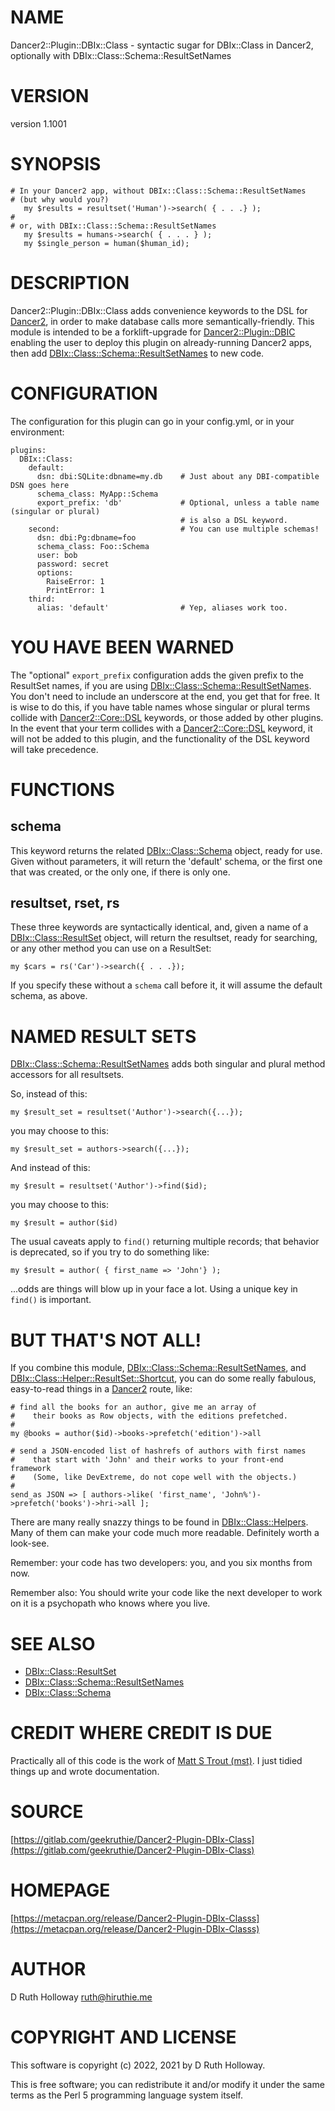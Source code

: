 # NAME

Dancer2::Plugin::DBIx::Class - syntactic sugar for DBIx::Class in Dancer2, optionally with DBIx::Class::Schema::ResultSetNames

# VERSION

version 1.1001

# SYNOPSIS

    # In your Dancer2 app, without DBIx::Class::Schema::ResultSetNames
    # (but why would you?)
       my $results = resultset('Human')->search( { . . .} );
    #
    # or, with DBIx::Class::Schema::ResultSetNames
       my $results = humans->search( { . . . } );
       my $single_person = human($human_id);

# DESCRIPTION

Dancer2::Plugin::DBIx::Class adds convenience keywords to the DSL for [Dancer2](https://metacpan.org/pod/Dancer2), in order to make
database calls more semantically-friendly. This module is intended to be a forklift-upgrade for
[Dancer2::Plugin::DBIC](https://metacpan.org/pod/Dancer2%3A%3APlugin%3A%3ADBIC) enabling the user to deploy this plugin on already-running Dancer2 apps,
then add [DBIx::Class::Schema::ResultSetNames](https://metacpan.org/pod/DBIx%3A%3AClass%3A%3ASchema%3A%3AResultSetNames) to new code.

# CONFIGURATION

The configuration for this plugin can go in your config.yml, or in your environment:

    plugins:
      DBIx::Class:
        default:
          dsn: dbi:SQLite:dbname=my.db    # Just about any DBI-compatible DSN goes here
          schema_class: MyApp::Schema
          export_prefix: 'db'             # Optional, unless a table name (singular or plural)
                                          # is also a DSL keyword.
        second:                           # You can use multiple schemas!
          dsn: dbi:Pg:dbname=foo
          schema_class: Foo::Schema
          user: bob
          password: secret
          options:
            RaiseError: 1
            PrintError: 1
        third:
          alias: 'default'                # Yep, aliases work too.

# YOU HAVE BEEN WARNED

The "optional" `export_prefix` configuration adds the given prefix to the ResultSet names, if you
are using [DBIx::Class::Schema::ResultSetNames](https://metacpan.org/pod/DBIx%3A%3AClass%3A%3ASchema%3A%3AResultSetNames). You don't need to include an underscore at the 
end, you get that for free. It is wise to do this, if you have table names whose singular or plural
terms collide with [Dancer2::Core::DSL](https://metacpan.org/pod/Dancer2%3A%3ACore%3A%3ADSL) keywords, or those added by other plugins. In the event
that your term collides with a [Dancer2::Core::DSL](https://metacpan.org/pod/Dancer2%3A%3ACore%3A%3ADSL) keyword, it will not be added to this plugin,
and the functionality of the DSL keyword will take precedence.

# FUNCTIONS

## schema

This keyword returns the related [DBIx::Class::Schema](https://metacpan.org/pod/DBIx%3A%3AClass%3A%3ASchema) object, ready for use.  Given without parameters,
it will return the 'default' schema, or the first one that was created, or the only one, if there is
only one.

## resultset, rset, rs

These three keywords are syntactically identical, and, given a name of a [DBIx::Class::ResultSet](https://metacpan.org/pod/DBIx%3A%3AClass%3A%3AResultSet)
object, will return the resultset, ready for searching, or any other method you can use on a ResultSet:

    my $cars = rs('Car')->search({ . . .});

If you specify these without a `schema` call before it, it will assume the default schema, as above.

# NAMED RESULT SETS

[DBIx::Class::Schema::ResultSetNames](https://metacpan.org/pod/DBIx%3A%3AClass%3A%3ASchema%3A%3AResultSetNames) adds both singular and plural method accessors for all resultsets.

So, instead of this:

    my $result_set = resultset('Author')->search({...});

you may choose to this:

    my $result_set = authors->search({...});

And instead of this:

    my $result = resultset('Author')->find($id);

you may choose to this:

    my $result = author($id)

The usual caveats apply to `find()` returning multiple records; that behavior is deprecated, so if you
try to do something like:

    my $result = author( { first_name => 'John'} );

...odds are things will blow up in your face a lot.  Using a unique key in `find()` is important.

# BUT THAT'S NOT ALL!

If you combine this module, [DBIx::Class::Schema::ResultSetNames](https://metacpan.org/pod/DBIx%3A%3AClass%3A%3ASchema%3A%3AResultSetNames), and [DBIx::Class::Helper::ResultSet::Shortcut](https://metacpan.org/pod/DBIx%3A%3AClass%3A%3AHelper%3A%3AResultSet%3A%3AShortcut),
you can do some really fabulous, easy-to-read things in a [Dancer2](https://metacpan.org/pod/Dancer2) route, like:

    # find all the books for an author, give me an array of
    #    their books as Row objects, with the editions prefetched.
    #
    my @books = author($id)->books->prefetch('edition')->all 
    
    # send a JSON-encoded list of hashrefs of authors with first names
    #    that start with 'John' and their works to your front-end framework
    #    (Some, like DevExtreme, do not cope well with the objects.)
    #
    send_as JSON => [ authors->like( 'first_name', 'John%')->prefetch('books')->hri->all ];

There are many really snazzy things to be found in [DBIx::Class::Helpers](https://metacpan.org/pod/DBIx%3A%3AClass%3A%3AHelpers). Many of them can make
your code much more readable. Definitely worth a look-see.

Remember: your code has two developers: you, and you six months from now.

Remember also: You should write your code like the next developer to work on it is
a psychopath who knows where you live. 

# SEE ALSO

- [DBIx::Class::ResultSet](https://metacpan.org/pod/DBIx%3A%3AClass%3A%3AResultSet)
- [DBIx::Class::Schema::ResultSetNames](https://metacpan.org/pod/DBIx%3A%3AClass%3A%3ASchema%3A%3AResultSetNames)
- [DBIx::Class::Schema](https://metacpan.org/pod/DBIx%3A%3AClass%3A%3ASchema)

# CREDIT WHERE CREDIT IS DUE

Practically all of this code is the work of [Matt S Trout (mst)](https://metacpan.org/author/MSTROUT).
I just tidied things up and wrote documentation.

# SOURCE

[https://gitlab.com/geekruthie/Dancer2-Plugin-DBIx-Class](https://gitlab.com/geekruthie/Dancer2-Plugin-DBIx-Class)

# HOMEPAGE

[https://metacpan.org/release/Dancer2-Plugin-DBIx-Classs](https://metacpan.org/release/Dancer2-Plugin-DBIx-Classs)

# AUTHOR

D Ruth Holloway <ruth@hiruthie.me>

# COPYRIGHT AND LICENSE

This software is copyright (c) 2022, 2021 by D Ruth Holloway.

This is free software; you can redistribute it and/or modify it under
the same terms as the Perl 5 programming language system itself.
